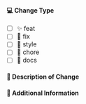 #### 💻  Change Type

<!-- For change type, change [ ] to [x]. -->

- [ ] ✨ feat
- [ ] 🐛 fix
- [ ] 💄 style
- [ ] 🔨 chore
- [ ] 📝 docs

#### 🔀 Description of Change

<!-- Thank you for your Pull Request. Please provide a description above. -->

#### 📝 Additional Information

<!-- Add any other context about the Pull Request here. -->
